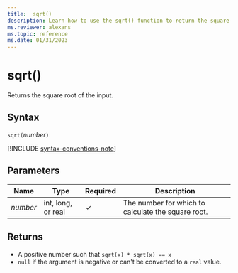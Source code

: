 ```yaml
---
title:  sqrt()
description: Learn how to use the sqrt() function to return the square root of the input,
ms.reviewer: alexans
ms.topic: reference
ms.date: 01/31/2023
---
```

# sqrt()

Returns the square root of the input.

## Syntax

`sqrt(`*number*`)`

[!INCLUDE [syntax-conventions-note](../../includes/syntax-conventions-note.md)]

## Parameters

| Name | Type | Required | Description |
|--|--|--|--|
| *number* | int, long, or real | &check; | The number for which to calculate the square root.|

## Returns

* A positive number such that `sqrt(x) * sqrt(x) == x`
* `null` if the argument is negative or can't be converted to a `real` value.
